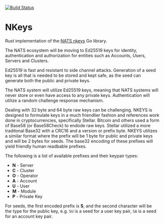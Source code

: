 [![Build Status](https://travis-ci.org/encabulators/nkeys.svg?branch=master)](https://travis-ci.org/encabulators/nkeys)

# NKeys

Rust implementation of the [NATS nkeys](https://github.com/nats-io/nkeys) Go library.

The NATS ecosystem will be moving to Ed25519 keys for identity, authentication and authorization for entities such as Accounts, Users, Servers and Clusters.

Ed25519 is fast and resistant to side channel attacks. Generation of a seed key is all that is needed to be stored and kept safe, as the seed can generate both the public and private keys.

The NATS system will utilize Ed25519 keys, meaning that NATS systems will never store or even have access to any private keys. Authentication will utilize a random challenge response mechanism.

Dealing with 32 byte and 64 byte raw keys can be challenging. NKEYS is designed to formulate keys in a much friendlier fashion and references work done in cryptocurrencies, specifically Stellar. Bitcoin and others used a form of Base58 (or Base58Check) to endode raw keys. Stellar utilized a more traditonal Base32 with a CRC16 and a version or prefix byte. NKEYS utilizes a similar format where the prefix will be 1 byte for public and private keys and will be 2 bytes for seeds. The base32 encoding of these prefixes will yield friendly human readbable prefixes.

The following is a list of available prefixes and their keypair types:

* **N** - Server
* **C** - Cluster
* **O** - Operator
* **A** - Account
* **U** - User
* **M** - Module
* **P** - Private Key

For seeds, the first encoded prefix is **S**, and the second character will be the type for the public key, e.g. `SU` is a seed for a user key pair, `SA` is a seed for an account key pair.